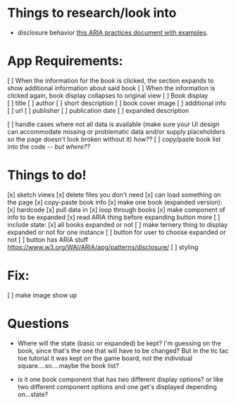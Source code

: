 # Things to research/look into 
- disclosure behavior [this ARIA practices document with examples](https://www.w3.org/TR/wai-aria-practices-1.1/#disclosure).


# App Requirements: 
[ ] When the information for the book is clicked, the section expands to show additional information about said book 
[ ] When the information is clicked again, book display collapses to original view 
[ ] Book display    
    [ ] title
    [ ] author 
    [ ] short description 
    [ ] book cover image 
[ ] additional info 
    [ ] url 
    [ ] publisher
    [ ] publication date
    [ ] expanded description
    
[ ] handle cases where not all data is available (make sure your UI design can accommodate missing or problematic data and/or supply placeholders so the page doesn't look broken without it) _how??_
[ ] copy/paste book list into the code -- _but where??_   

# Things to do! 
[x] sketch views 
[x] delete files you don't need 
[x] can load something on the page 
[x] copy-paste book info 
[x] make one book (expanded version): 
    [x] hardcode 
    [x] pull data in 
[x] loop through books
[x] make component of info to be expanded 
[x] read ARIA thing before expanding button more 
[ ] include state:
    [x] all books expanded or not 
    [ ] make ternery thing to display expanded or not for one instance 
    [ ] button for user to choose expanded or not 
    [ ] button has ARIA stuff https://www.w3.org/WAI/ARIA/apg/patterns/disclosure/
[ ] styling 

# Fix:
[ ] make image show up 


<!-- [ ] sketch children/trees? how will props pass? 

[ ] make book component(s??)
[ ] loop through the list data so each book gets its own component on the page 
[ ] put the list data somewhere so it can be accessed -->




# Questions
- Where will the state (basic or expanded) be kept? I'm guessing on the book, since that's the one that will have to be changed? But in the tic tac toe tutorial it was kept on the game board, not the individual square....so....maybe the book list? 

- is it one book component that has two different display options? or like two different component options and one get's displayed depending on...state? 
